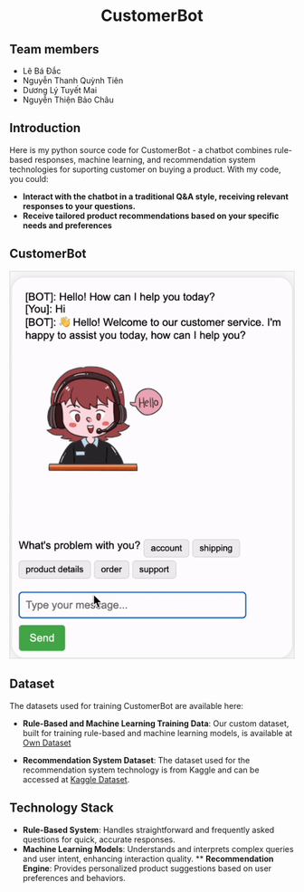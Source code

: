 <p align="center">
 <h1 align="center">CustomerBot</h1>
</p>

## Team members
* Lê Bá Đắc
* Nguyễn Thanh Quỳnh Tiên
* Dương Lý Tuyết Mai
* Nguyễn Thiện Bảo Châu

## Introduction

Here is my python source code for CustomerBot - a chatbot combines rule-based responses, machine learning, and recommendation system technologies for suporting customer on buying a product. With my code, you could: 
* **Interact with the chatbot in a traditional Q&A style, receiving relevant responses to your questions.**
* **Receive tailored product recommendations based on your specific needs and preferences**

## CustomerBot

<div align="center">
  <img src="CustomerBot.gif" alt="CustomerBot Demo" />
</div>



## Dataset
The datasets used for training CustomerBot are available here:
* **Rule-Based and Machine Learning Training Data**: Our custom dataset, built for training rule-based and machine learning models, is available at [Own Dataset](https://github.com/lebadac/CustomerBot/blob/main/training_sample.json)

* **Recommendation System Dataset**: The dataset used for the recommendation system technology is from Kaggle and can be accessed at [Kaggle Dataset](https://www.kaggle.com/datasets/scodepy/customer-support-intent-dataset).

## Technology Stack
* **Rule-Based System**: Handles straightforward and frequently asked questions for quick, accurate responses.
* **Machine Learning Models**: Understands and interprets complex queries and user intent, enhancing interaction quality.
** **Recommendation Engine**: Provides personalized product suggestions based on user preferences and behaviors.
